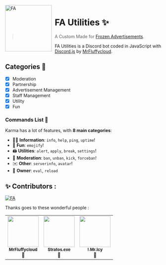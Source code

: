 <img width="150" height="150" align="left" style="float: left; margin: 0 10px 0 0;" alt="FA" src="https://cdn.discordapp.com/avatars/796441707129733131/1462bd4f1e2b7525d7b72c2f98f0c78c.png?size=1024"> 

# FA Utilities ✨

>  A Custom Made for [Frozen Advertisements]().

FA Utilities is a Discord bot coded in JavaScript with [Discord.js](https://discord.js.org) by [MrFluffycloud](https://github.com/MrFluffycloud).  

## Categories 📑
- [x] Moderation
- [x] Partnership
- [x] Advertisement Management
- [x] Staff Management
- [x] Utility
- [X] Fun

### Commands List 💫 

Karma has a lot of features, with **8 main categories**:

*   👩‍💼 **Information**: `info`, `help`, `ping`, `uptime`! 
*   👻 **Fun**: `emojify`!
*   🖨️ **Utilities**: `alert`, `apply`, `break`, `settings`! 
*   🔨 **Moderation**: `ban`, `unban`, `kick`, `forceban`! 
*   ✉️ **Other**: `serverinfo`, `avatar`!
*   👑 **Owner**: `eval`, `reload`

## ✨ Contributors :
[![FA](https://img.shields.io/discord/799612156068364299?style=plastic)](https://discord.gg/76J9949Nrz)&nbsp;



Thanks goes to these wonderful people :

<table>
  <tr>
     <td align="center"><a href="https://github.com/MrFluffycloud"><img src="https://cdn.discordapp.com/avatars/676745968867082250/a_6618b264b4f8c6a420e6429e7cfaa6c3.png?size=1024" width="100px;" alt=""/><br /><sub><b>MrFluffycloud</b></sub></a><br /><a title="Owner">👑</a></td><td align="center"><a href="https://github.com/Stratos1907"><img src="https://cdn.discordapp.com/avatars/536255761270177793/36c926b49d50b6f165d4632f204afccf.png" width="100px;" alt=""/><br /><sub><b>Stratos.exe</b></sub></a><br /><a title="Docs Manager">📄</a></td><td align="center"><a href="https://discord.gg/76J9949Nrz"><img src="https://cdn.discordapp.com/avatars/799584750087831553/4d35b95ebb8048a64e7657b6147e77e1.png?size=1024" width="100px;" alt=""/><br /><sub><b>! Mr.Icy</b></sub></a><br /><a title="Funding">💸</a></td>
     
  </tr>
  
</table>


 
